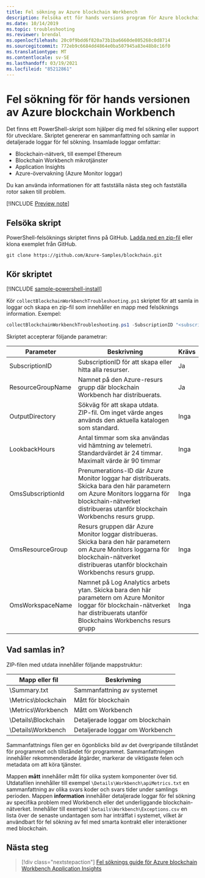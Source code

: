 ```yaml
---
title: Fel sökning av Azure blockchain Workbench
description: Felsöka ett för hands versions program för Azure blockchain Workbench.
ms.date: 10/14/2019
ms.topic: troubleshooting
ms.reviewer: brendal
ms.openlocfilehash: 20c0f9bdd6f820a73b1ba6660de805268c0d8714
ms.sourcegitcommit: 772eb9c6684dd4864e0ba507945a83e48b8c16f0
ms.translationtype: MT
ms.contentlocale: sv-SE
ms.lasthandoff: 03/19/2021
ms.locfileid: "85212861"
---
```

# <a name="azure-blockchain-workbench-preview-troubleshooting"></a>Fel sökning för för hands versionen av Azure blockchain Workbench

Det finns ett PowerShell-skript som hjälper dig med fel sökning eller support för utvecklare. Skriptet genererar en sammanfattning och samlar in detaljerade loggar för fel sökning. Insamlade loggar omfattar:

* Blockchain-nätverk, till exempel Ethereum
* Blockchain Workbench mikrotjänster
* Application Insights
* Azure-övervakning (Azure Monitor loggar)

Du kan använda informationen för att fastställa nästa steg och fastställa rotor saken till problem.

[!INCLUDE [Preview note](./includes/preview.md)]

## <a name="troubleshooting-script"></a>Felsöka skript

PowerShell-felsöknings skriptet finns på GitHub. [Ladda ned en zip-fil](https://github.com/Azure-Samples/blockchain/archive/master.zip) eller klona exemplet från GitHub.

```
git clone https://github.com/Azure-Samples/blockchain.git
```

## <a name="run-the-script"></a>Kör skriptet
[!INCLUDE [sample-powershell-install](../../../includes/sample-powershell-install.md)]

Kör `collectBlockchainWorkbenchTroubleshooting.ps1` skriptet för att samla in loggar och skapa en zip-fil som innehåller en mapp med felsöknings information. Exempel:

``` powershell
collectBlockchainWorkbenchTroubleshooting.ps1 -SubscriptionID "<subscription_id>" -ResourceGroupName "workbench-resource-group-name"
```
Skriptet accepterar följande parametrar:

| Parameter  | Beskrivning | Krävs |
|---------|---------|----|
| SubscriptionID | SubscriptionID för att skapa eller hitta alla resurser. | Ja |
| ResourceGroupName | Namnet på den Azure-resurs grupp där blockchain Workbench har distribuerats. | Ja |
| OutputDirectory | Sökväg för att skapa utdata. ZIP-fil. Om inget värde anges används den aktuella katalogen som standard. | Inga |
| LookbackHours | Antal timmar som ska användas vid hämtning av telemetri. Standardvärdet är 24 timmar. Maximalt värde är 90 timmar | Inga |
| OmsSubscriptionId | Prenumerations-ID där Azure Monitor loggar har distribuerats. Skicka bara den här parametern om Azure Monitors loggarna för blockchain-nätverket distribueras utanför blockchain Workbenchs resurs grupp.| Inga |
| OmsResourceGroup |Resurs gruppen där Azure Monitor loggar distribueras. Skicka bara den här parametern om Azure Monitors loggarna för blockchain-nätverket distribueras utanför blockchain Workbenchs resurs grupp.| Inga |
| OmsWorkspaceName | Namnet på Log Analytics arbets ytan. Skicka bara den här parametern om Azure Monitor loggar för blockchain-nätverket har distribuerats utanför Blockchains Workbenchs resurs grupp | Inga |

## <a name="what-is-collected"></a>Vad samlas in?

ZIP-filen med utdata innehåller följande mappstruktur:

| Mapp eller fil | Beskrivning  |
|---------|---------|
| \Summary.txt | Sammanfattning av systemet |
| \Metrics\blockchain | Mått för blockchain |
| \Metrics\Workbench | Mått om Workbench |
| \Details\Blockchain | Detaljerade loggar om blockchain |
| \Details\Workbench | Detaljerade loggar om Workbench |

Sammanfattnings filen ger en ögonblicks bild av det övergripande tillståndet för programmet och tillståndet för programmet. Sammanfattningen innehåller rekommenderade åtgärder, markerar de viktigaste felen och metadata om att köra tjänster.

Mappen **mått** innehåller mått för olika system komponenter över tid. Utdatafilen innehåller till exempel `\Details\Workbench\apiMetrics.txt` en sammanfattning av olika svars koder och svars tider under samlings perioden. Mappen **information** innehåller detaljerade loggar för fel sökning av specifika problem med Workbench eller det underliggande blockchain-nätverket. Innehåller till exempel `\Details\Workbench\Exceptions.csv` en lista över de senaste undantagen som har inträffat i systemet, vilket är användbart för fel sökning av fel med smarta kontrakt eller interaktioner med blockchain. 

## <a name="next-steps"></a>Nästa steg

> [!div class="nextstepaction"]
> [Fel söknings guide för Azure blockchain Workbench Application Insights](https://aka.ms/workbenchtroubleshooting)
